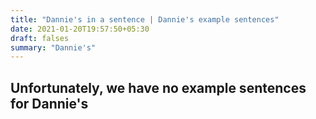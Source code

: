 ```yaml
---
title: "Dannie's in a sentence | Dannie's example sentences"
date: 2021-01-20T19:57:50+05:30
draft: falses
summary: "Dannie's"
---
```

## Unfortunately, we have no example sentences for Dannie's                 
